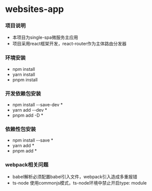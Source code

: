 # websites-app

### 项目说明

* 本项目为single-spa微服务主应用
* 项目采用react框架开发，react-router作为主体路由分发器

### 环境安装

* npm install
* yarn install
* pnpm install

### 开发依赖包安装
* npm install --save-dev *
* yarn add --dev *
* pnpm add -D *

### 依赖性包安装
* npm install --save *
* yarn add *
* pnpm add *

### webpack相关问题

* babel解析必须配置babel引入文件，webpack引入造成多重报错
* ts-node 使用commonjs模式，ts-node环境中禁止开启type: module

<!-- https://zh-hans.single-spa.js.org/docs/getting-started-overview/ -->